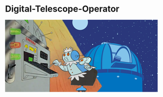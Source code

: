 # Digital-Telescope-Operator

![logo](https://github.com/LowellObservatory/Digital-Telescope-Operator/blob/main/images/rosie-univac-500.png "Logo")
